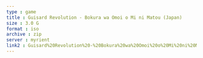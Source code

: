 ```yaml
---
type : game
title : Guisard Revolution - Bokura wa Omoi o Mi ni Matou (Japan)
size : 3.0 G
format : iso
archive : zip
server : myrient
link2 : Guisard%20Revolution%20-%20Bokura%20wa%20Omoi%20o%20Mi%20ni%20Matou%20%28Japan%29
---
```

